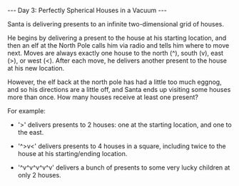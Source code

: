 --- Day 3: Perfectly Spherical Houses in a Vacuum ---

Santa is delivering presents to an infinite two-dimensional grid of houses.

He begins by delivering a present to the house at his starting location, and then an elf at the North Pole calls him via radio and tells him where to move next. Moves are always exactly one house to the north (^), south (v), east (>), or west (<). After each move, he delivers another present to the house at his new location.

However, the elf back at the north pole has had a little too much eggnog, and so his directions are a little off, and Santa ends up visiting some houses more than once. How many houses receive at least one present?

For example:

- '>' delivers presents to 2 houses: one at the starting location, and one to the east.

- '^>v<' delivers presents to 4 houses in a square, including twice to the house at his starting/ending location.

- '^v^v^v^v^v' delivers a bunch of presents to some very lucky children at only 2 houses.